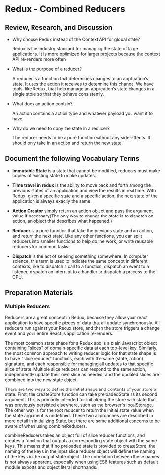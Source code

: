 # Redux - Combined Reducers

## Review, Research, and Discussion

- Why choose Redux instead of the Context API for global state?

  Redux is the industry standard for managing the state of large applications. It is more optimized for larger projects because the context API re-renders more often.

- What is the purpose of a reducer?

  A reducer is a function that determines changes to an application’s state. It uses the action it receives to determine this change. We have tools, like Redux, that help manage an application’s state changes in a single store so that they behave consistently.

- What does an action contain?

  An action contains a action type and whatever payload you want it to have.

- Why do we need to copy the state in a reducer?

  The reducer needs to be a pure function without any side-effects. It should only take in an action and return the new state.

## Document the following Vocabulary Terms

- **Immutable State** is a state that cannot be modified, reducers must make copies of existing state to make updates.

- **Time travel in redux** is the ability to move back and forth among the previous states of an application and view the results in real time. With Redux, given a specific state and a specific action, the next state of the application is always exactly the same.

- **Action Creator** simply return an action object and pass the argument value if necessary(The only way to change the state is to dispatch an action, an object that describes what happened.)

- **Reducer** is a pure function that take the previous state and an action, and return the next state. Like any other functions, you can split reducers into smaller functions to help do the work, or write reusable reducers for common tasks.

- **Dispatch** is the act of sending something somewhere. In computer science, this term is used to indicate the same concept in different contexts, like to dispatch a call to a function, dispatch an event to a listener, dispatch an interrupt to a handler or dispatch a process to the CPU.

## Preparation Materials

### Multiple Reducers

  Reducers are a great concept in Redux, because they allow your react application to have specific pieces of data that all update synchronously.  All reducers run against your Redux store, and then the store triggers a change event and your entire React.js application re-renders.
  
  The most common state shape for a Redux app is a plain Javascript object containing "slices" of domain-specific data at each top-level key. Similarly, the most common approach to writing reducer logic for that state shape is to have "slice reducer" functions, each with the same (state, action) signature, and each responsible for managing all updates to that specific slice of state. Multiple slice reducers can respond to the same action, independently update their own slice as needed, and the updated slices are combined into the new state object.

  There are two ways to define the initial shape and contents of your store's state. First, the createStore function can take preloadedState as its second argument. This is primarily intended for initializing the store with state that was previously persisted elsewhere, such as the browser's localStorage. The other way is for the root reducer to return the initial state value when the state argument is undefined. These two approaches are described in more detail in Initializing State, but there are some additional concerns to be aware of when using combineReducers.

  combineReducers takes an object full of slice reducer functions, and creates a function that outputs a corresponding state object with the same keys. This means that if no preloaded state is provided to createStore, the naming of the keys in the input slice reducer object will define the naming of the keys in the output state object. The correlation between these names is not always apparent, especially when using ES6 features such as default module exports and object literal shorthands.
  